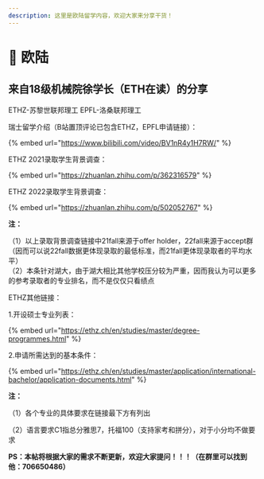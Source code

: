 ```yaml
---
description: 这里是欧陆留学内容，欢迎大家来分享干货！
---
```


# 🏰 欧陆

## 来自18级机械院徐学长（ETH在读）的分享

ETHZ-苏黎世联邦理工    EPFL-洛桑联邦理工

瑞士留学介绍（B站置顶评论已包含ETHZ，EPFL申请链接）：

{% embed url="https://www.bilibili.com/video/BV1nR4y1H7RW/" %}

ETHZ 2021录取学生背景调查：

{% embed url="https://zhuanlan.zhihu.com/p/362316579" %}

&#x20;ETHZ 2022录取学生背景调查：

{% embed url="https://zhuanlan.zhihu.com/p/502052767" %}

**注：**

（1）以上录取背景调查链接中21fall来源于offer holder，22fall来源于accept群（因而可以说22fall数据更体现录取的最低标准，而21fall更体现录取者的平均水平） \
（2）本条针对湖大，由于湖大相比其他学校压分较为严重，因而我认为可以更多的参考录取者的专业排名，而不是仅仅只看绩点



ETHZ其他链接：&#x20;

1.开设硕士专业列表：

{% embed url="https://ethz.ch/en/studies/master/degree-programmes.html" %}

2.申请所需达到的基本条件：

{% embed url="https://ethz.ch/en/studies/master/application/international-bachelor/application-documents.html" %}

**注：**

（1）各个专业的具体要求在链接最下方有列出

（2）语言要求C1指总分雅思7，托福100（支持家考和拼分），对于小分均不做要求

**PS：本帖将根据大家的需求不断更新，欢迎大家提问！！！（在群里可以找到他：706650486）**
